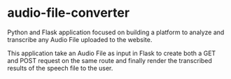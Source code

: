 # audio-file-converter
Python and Flask application focused on building a platform to analyze and transcribe any Audio File uploaded to the website.

This application take an Audio File as input in Flask to create both a GET and POST request on the same route and finally render the transcribed results of the speech file to the user.
